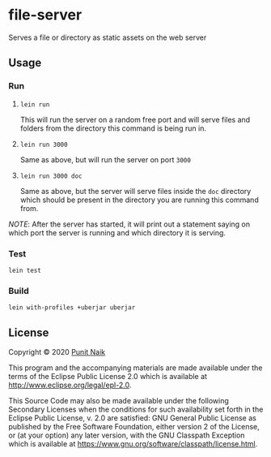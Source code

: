 # file-server

Serves a file or directory as static assets on the web server

## Usage

### Run

1. `lein run`

    This will run the server on a random free port and will serve files and folders from the directory this command is being run in.
2. `lein run 3000`

    Same as above, but will run the server on port `3000`
3. `lein run 3000 doc`

    Same as above, but the server will serve files inside the `doc` directory which should be present in the directory you are running this command from.

*NOTE*: After the server has started, it will print out a statement saying on which port the server is running and which directory it is serving.

### Test

```
lein test
```

### Build

```
lein with-profiles +uberjar uberjar
```

## License

Copyright © 2020 [Punit Naik](https://github.com/punit-naik)

This program and the accompanying materials are made available under the
terms of the Eclipse Public License 2.0 which is available at
http://www.eclipse.org/legal/epl-2.0.

This Source Code may also be made available under the following Secondary
Licenses when the conditions for such availability set forth in the Eclipse
Public License, v. 2.0 are satisfied: GNU General Public License as published by
the Free Software Foundation, either version 2 of the License, or (at your
option) any later version, with the GNU Classpath Exception which is available
at https://www.gnu.org/software/classpath/license.html.

